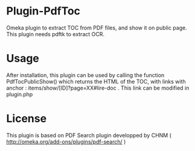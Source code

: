 Plugin-PdfToc
=============

Omeka plugin to extract TOC from PDF files, and show it on public page. This plugin needs pdftk to extract OCR.

Usage
=====
After installation, this plugin can be used by calling the function PdfTocPublicShow() which returns the HTML of the TOC, with links with anchor : items/show/[ID]?page=XX#lire-doc . This link can be modified in plugin.php

License
=======
This plugin is based on PDF Search plugin developped by CHNM ( http://omeka.org/add-ons/plugins/pdf-search/ )
